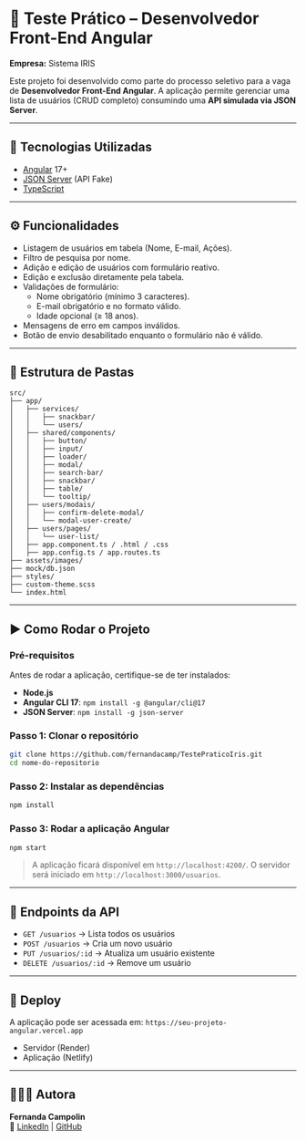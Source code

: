 # 📝 Teste Prático – Desenvolvedor Front-End Angular
**Empresa:** Sistema IRIS

Este projeto foi desenvolvido como parte do processo seletivo para a vaga de **Desenvolvedor Front-End Angular**.
A aplicação permite gerenciar uma lista de usuários (CRUD completo) consumindo uma **API simulada via JSON Server**.

---

## 🚀 Tecnologias Utilizadas

- [Angular](https://angular.io/) 17+
- [JSON Server](https://github.com/typicode/json-server) (API Fake)
- [TypeScript](https://www.typescriptlang.org/)

---

## ⚙️ Funcionalidades

- Listagem de usuários em tabela (Nome, E-mail, Ações).
- Filtro de pesquisa por nome.
- Adição e edição de usuários com formulário reativo.
- Edição e exclusão diretamente pela tabela.
- Validações de formulário:
  - Nome obrigatório (mínimo 3 caracteres).
  - E-mail obrigatório e no formato válido.
  - Idade opcional (≥ 18 anos).
- Mensagens de erro em campos inválidos.
- Botão de envio desabilitado enquanto o formulário não é válido.

---

## 📂 Estrutura de Pastas

```
src/
├── app/
│   ├── services/
│   │   ├── snackbar/
│   │   └── users/
│   ├── shared/components/
│   │   ├── button/
│   │   ├── input/
│   │   ├── loader/
│   │   ├── modal/
│   │   ├── search-bar/
│   │   ├── snackbar/
│   │   ├── table/
│   │   └── tooltip/
│   ├── users/modais/
│   │   ├── confirm-delete-modal/
│   │   └── modal-user-create/
│   ├── users/pages/
│   │   └── user-list/
│   ├── app.component.ts / .html / .css
│   ├── app.config.ts / app.routes.ts
├── assets/images/
├── mock/db.json
├── styles/
├── custom-theme.scss
└── index.html
```

---

## ▶️ Como Rodar o Projeto

### Pré-requisitos
Antes de rodar a aplicação, certifique-se de ter instalados:

- **Node.js**  
- **Angular CLI 17**: `npm install -g @angular/cli@17`  
- **JSON Server**: `npm install -g json-server`

### Passo 1: Clonar o repositório

```bash
git clone https://github.com/fernandacamp/TestePraticoIris.git
cd nome-do-repositorio
```

### Passo 2: Instalar as dependências

```bash
npm install
```

### Passo 3: Rodar a aplicação Angular

```bash
npm start
```
> A aplicação ficará disponível em `http://localhost:4200/`.
> O servidor será iniciado em `http://localhost:3000/usuarios`.

---

## 📖 Endpoints da API

- `GET /usuarios` → Lista todos os usuários  
- `POST /usuarios` → Cria um novo usuário  
- `PUT /usuarios/:id` → Atualiza um usuário existente  
- `DELETE /usuarios/:id` → Remove um usuário

---

## 🌟 Deploy 
A aplicação pode ser acessada em: `https://seu-projeto-angular.vercel.app`
- Servidor (Render)
- Aplicação (Netlify)


---

## 👩🏻‍💻 Autora

**Fernanda Campolin**  
🔗 [LinkedIn](https://linkedin.com/in/fernandacampolin) | [GitHub](https://github.com/fernandacampolin)
